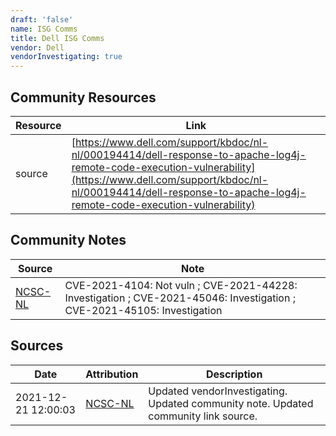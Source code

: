```yaml
---
draft: 'false'
name: ISG Comms
title: Dell ISG Comms
vendor: Dell
vendorInvestigating: true
---
```



## Community Resources
| Resource | Link |
| --- | --- |
| source | [https://www.dell.com/support/kbdoc/nl-nl/000194414/dell-response-to-apache-log4j-remote-code-execution-vulnerability](https://www.dell.com/support/kbdoc/nl-nl/000194414/dell-response-to-apache-log4j-remote-code-execution-vulnerability) |

## Community Notes
| Source | Note |
| --- | --- |
| [NCSC-NL](https://github.com/NCSC-NL/log4shell/blob/main/software/README.md) | CVE-2021-4104: Not vuln ; CVE-2021-44228: Investigation ; CVE-2021-45046: Investigation ; CVE-2021-45105: Investigation </ul> |

## Sources
| Date | Attribution | Description |
| --- | --- | --- |
| 2021-12-21 12:00:03 | [NCSC-NL](https://github.com/NCSC-NL/log4shell/blob/main/software/README.md) | Updated vendorInvestigating. Updated community note. Updated community link source.  |
